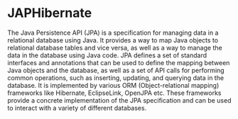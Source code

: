 # JAPHibernate





The Java Persistence API (JPA) is a specification for managing data in a relational database using Java. It provides a way to map Java objects to relational database tables and vice versa, as well as a way to manage the data in the database using Java code. JPA defines a set of standard interfaces and annotations that can be used to define the mapping between Java objects and the database, as well as a set of API calls for performing common operations, such as inserting, updating, and querying data in the database.
It is implemented by various ORM (Object-relational mapping) frameworks like Hibernate, EclipseLink, OpenJPA etc. These frameworks provide a concrete implementation of the JPA specification and can be used to interact with a variety of different databases.

